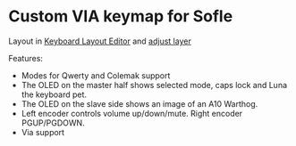 # Custom VIA keymap for Sofle

Layout in [Keyboard Layout Editor](http://www.keyboard-layout-editor.com/#/gists/76efb423a46cbbea75465cb468eef7ff) and [adjust layer](http://www.keyboard-layout-editor.com/#/gists/4bcf66f922cfd54da20ba04905d56bd4)


Features:

- Modes for Qwerty and Colemak support
- The OLED on the master half shows selected mode, caps lock and Luna the keyboard pet. 
- The OLED on the slave side shows an image of an A10 Warthog.
- Left encoder controls volume up/down/mute. Right encoder PGUP/PGDOWN.
- Via support


